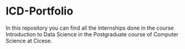# ICD-Portfolio
In this repository you can find all the internships done in the course Introduction to Data Science in the Postgraduate course of Computer Science at Cicese. 
